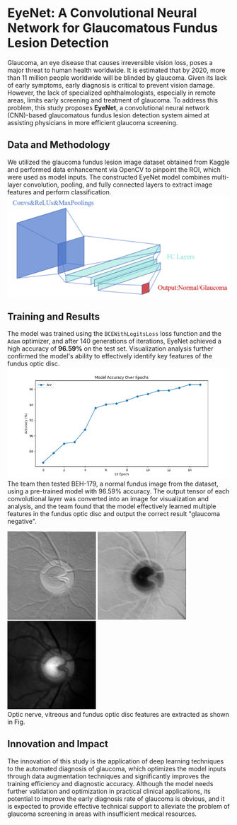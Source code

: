# EyeNet: A Convolutional Neural Network for Glaucomatous Fundus Lesion Detection

Glaucoma, an eye disease that causes irreversible vision loss, poses a major threat to human health worldwide. It is estimated that by 2020, more than 11 million people worldwide will be blinded by glaucoma. Given its lack of early symptoms, early diagnosis is critical to prevent vision damage. However, the lack of specialized ophthalmologists, especially in remote areas, limits early screening and treatment of glaucoma. To address this problem, this study proposes **EyeNet**, a convolutional neural network (CNN)-based glaucomatous fundus lesion detection system aimed at assisting physicians in more efficient glaucoma screening.

## Data and Methodology
We utilized the glaucoma fundus lesion image dataset obtained from Kaggle and performed data enhancement via OpenCV to pinpoint the ROI, which were used as model inputs. The constructed EyeNet model combines multi-layer convolution, pooling, and fully connected layers to extract image features and perform classification.<br />
![avatar](demo/construct.png)

## Training and Results
The model was trained using the `BCEWithLogitsLoss` loss function and the `Adam` optimizer, and after 140 generations of iterations, EyeNet achieved a high accuracy of **96.59%** on the test set. Visualization analysis further confirmed the model's ability to effectively identify key features of the fundus optic disc.<br />
![avatar](demo/AccuracyCurve.png)
<br />
The team then tested BEH-179, a normal fundus image from the dataset, using a pre-trained model with 96.59% accuracy. The output tensor of each convolutional layer was converted into an image for visualization and analysis, and the team found that the model effectively learned multiple features in the fundus optic disc and output the correct result "glaucoma negative".<br />
                        
![avatar](demo/kernal1.png)
![avatar](demo/kernal2.png)
![avatar](demo/kernal3.png)
<br />
Optic nerve, vitreous and fundus optic disc features are extracted as shown in Fig.
## Innovation and Impact
The innovation of this study is the application of deep learning techniques to the automated diagnosis of glaucoma, which optimizes the model inputs through data augmentation techniques and significantly improves the training efficiency and diagnostic accuracy. Although the model needs further validation and optimization in practical clinical applications, its potential to improve the early diagnosis rate of glaucoma is obvious, and it is expected to provide effective technical support to alleviate the problem of glaucoma screening in areas with insufficient medical resources.
